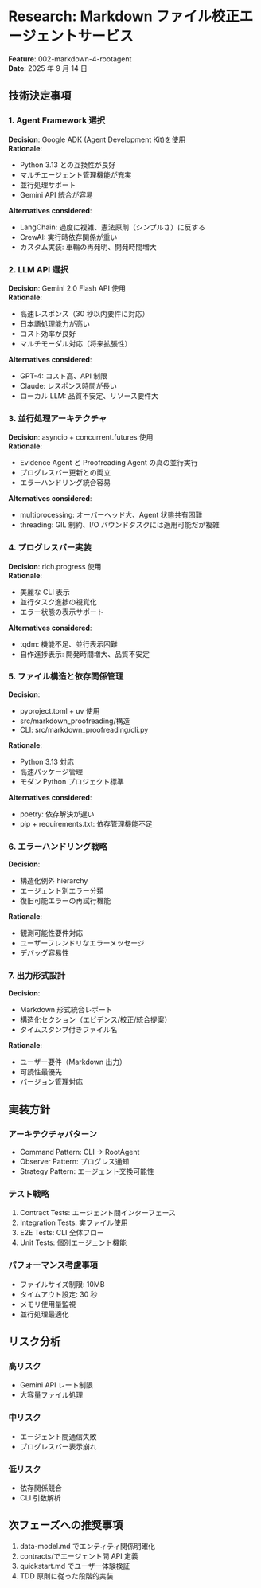 # Research: Markdown ファイル校正エージェントサービス

**Feature**: 002-markdown-4-rootagent  
**Date**: 2025 年 9 月 14 日

## 技術決定事項

### 1. Agent Framework 選択

**Decision**: Google ADK (Agent Development Kit)を使用  
**Rationale**:

- Python 3.13 との互換性が良好
- マルチエージェント管理機能が充実
- 並行処理サポート
- Gemini API 統合が容易

**Alternatives considered**:

- LangChain: 過度に複雑、憲法原則（シンプルさ）に反する
- CrewAI: 実行時依存関係が重い
- カスタム実装: 車輪の再発明、開発時間増大

### 2. LLM API 選択

**Decision**: Gemini 2.0 Flash API 使用  
**Rationale**:

- 高速レスポンス（30 秒以内要件に対応）
- 日本語処理能力が高い
- コスト効率が良好
- マルチモーダル対応（将来拡張性）

**Alternatives considered**:

- GPT-4: コスト高、API 制限
- Claude: レスポンス時間が長い
- ローカル LLM: 品質不安定、リソース要件大

### 3. 並行処理アーキテクチャ

**Decision**: asyncio + concurrent.futures 使用  
**Rationale**:

- Evidence Agent と Proofreading Agent の真の並行実行
- プログレスバー更新との両立
- エラーハンドリング統合容易

**Alternatives considered**:

- multiprocessing: オーバーヘッド大、Agent 状態共有困難
- threading: GIL 制約、I/O バウンドタスクには適用可能だが複雑

### 4. プログレスバー実装

**Decision**: rich.progress 使用  
**Rationale**:

- 美麗な CLI 表示
- 並行タスク進捗の視覚化
- エラー状態の表示サポート

**Alternatives considered**:

- tqdm: 機能不足、並行表示困難
- 自作進捗表示: 開発時間増大、品質不安定

### 5. ファイル構造と依存関係管理

**Decision**:

- pyproject.toml + uv 使用
- src/markdown_proofreading/構造
- CLI: src/markdown_proofreading/cli.py

**Rationale**:

- Python 3.13 対応
- 高速パッケージ管理
- モダン Python プロジェクト標準

**Alternatives considered**:

- poetry: 依存解決が遅い
- pip + requirements.txt: 依存管理機能不足

### 6. エラーハンドリング戦略

**Decision**:

- 構造化例外 hierarchy
- エージェント別エラー分類
- 復旧可能エラーの再試行機能

**Rationale**:

- 観測可能性要件対応
- ユーザーフレンドリなエラーメッセージ
- デバッグ容易性

### 7. 出力形式設計

**Decision**:

- Markdown 形式統合レポート
- 構造化セクション（エビデンス/校正/統合提案）
- タイムスタンプ付きファイル名

**Rationale**:

- ユーザー要件（Markdown 出力）
- 可読性最優先
- バージョン管理対応

## 実装方針

### アーキテクチャパターン

- Command Pattern: CLI → RootAgent
- Observer Pattern: プログレス通知
- Strategy Pattern: エージェント交換可能性

### テスト戦略

1. Contract Tests: エージェント間インターフェース
2. Integration Tests: 実ファイル使用
3. E2E Tests: CLI 全体フロー
4. Unit Tests: 個別エージェント機能

### パフォーマンス考慮事項

- ファイルサイズ制限: 10MB
- タイムアウト設定: 30 秒
- メモリ使用量監視
- 並行処理最適化

## リスク分析

### 高リスク

- Gemini API レート制限
- 大容量ファイル処理

### 中リスク

- エージェント間通信失敗
- プログレスバー表示崩れ

### 低リスク

- 依存関係競合
- CLI 引数解析

## 次フェーズへの推奨事項

1. data-model.md でエンティティ関係明確化
2. contracts/でエージェント間 API 定義
3. quickstart.md でユーザー体験検証
4. TDD 原則に従った段階的実装
